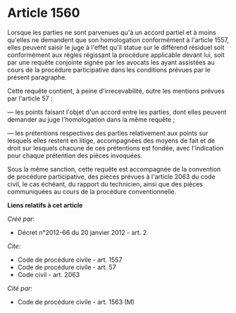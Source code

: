 # Article 1560

Lorsque les parties ne sont parvenues qu'à un accord partiel et à moins qu'elles ne demandent que son homologation
conformément à l'article 1557, elles peuvent saisir le juge à l'effet qu'il statue sur le différend résiduel soit
conformément aux règles régissant la procédure applicable devant lui, soit par une requête conjointe signée par les avocats
les ayant assistées au cours de la procédure participative dans les conditions prévues par le présent paragraphe. 

Cette requête contient, à peine d'irrecevabilité, outre les mentions prévues par l'article 57 : 

― les points faisant l'objet d'un accord entre les parties, dont elles peuvent demander au juge l'homologation dans la même
requête ; 

― les prétentions respectives des parties relativement aux points sur lesquels elles restent en litige, accompagnées des
moyens de fait et de droit sur lesquels chacune de ces prétentions est fondée, avec l'indication pour chaque prétention des
pièces invoquées. 

Sous la même sanction, cette requête est accompagnée de la convention de procédure participative, des pièces prévues à
l'article 2063 du code civil, le cas échéant, du rapport du technicien, ainsi que des pièces communiquées au cours de la
procédure conventionnelle.

**Liens relatifs à cet article**

_Créé par_:

  - Décret n°2012-66 du 20 janvier 2012 - art. 2

_Cite_:

  - Code de procédure civile - art. 1557
  - Code de procédure civile - art. 57
  - Code civil - art. 2063

_Cité par_:

  - Code de procédure civile - art. 1563 (M)
